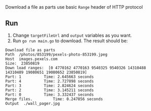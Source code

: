 ## 
Download a file as parts use basic `Range` header of HTTP protocol

## Run
1. Change `targetFileUrl` and `output` variables as you want.
1. Run `go run main.go` to download. The result should be:

```
Download file as parts
Path  /photos/853199/pexels-photo-853199.jpeg
Host  images.pexels.com
Size:  23850819
Down load ranges:  [0 4770162 4770163 9540325 9540326 14310488 14310489 19080651 19080652 23850819]
Part: 1 		 Time: 2.645663 seconds 
Part: 4 		 Time: 2.727898 seconds 
Part: 3 		 Time: 2.824624 seconds 
Part: 2 		 Time: 3.145211 seconds 
Part: 0 		 Time: 3.332437 seconds 
Merge files.		 Time: 0.247856 seconds
Output  ./wall_pager.jpg


```